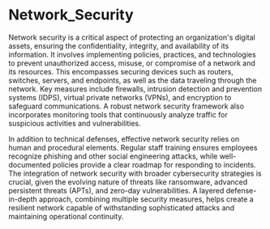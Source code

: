 # Network_Security
Network security is a critical aspect of protecting an organization's digital assets, ensuring the confidentiality, integrity, and availability of its information. It involves implementing policies, practices, and technologies to prevent unauthorized access, misuse, or compromise of a network and its resources. This encompasses securing devices such as routers, switches, servers, and endpoints, as well as the data traveling through the network. Key measures include firewalls, intrusion detection and prevention systems (IDPS), virtual private networks (VPNs), and encryption to safeguard communications. A robust network security framework also incorporates monitoring tools that continuously analyze traffic for suspicious activities and vulnerabilities.

In addition to technical defenses, effective network security relies on human and procedural elements. Regular staff training ensures employees recognize phishing and other social engineering attacks, while well-documented policies provide a clear roadmap for responding to incidents. The integration of network security with broader cybersecurity strategies is crucial, given the evolving nature of threats like ransomware, advanced persistent threats (APTs), and zero-day vulnerabilities. A layered defense-in-depth approach, combining multiple security measures, helps create a resilient network capable of withstanding sophisticated attacks and maintaining operational continuity.
